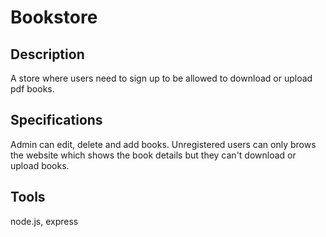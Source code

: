 # Bookstore
## Description
A store where users need to sign up to be allowed to download or upload pdf books.

## Specifications
Admin can edit, delete and add books.
Unregistered users can only brows the website which shows the book details but they can't download or upload books.

## Tools
node.js, express